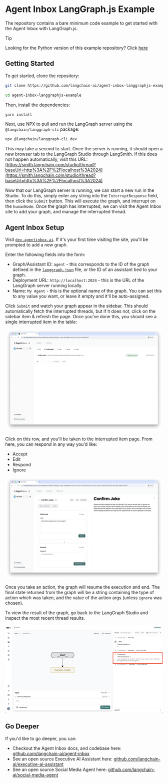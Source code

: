 # Agent Inbox LangGraph.js Example

The repository contains a bare minimum code example to get started with the Agent Inbox with LangGraph.js.

> [!TIP]
> Looking for the Python version of this example repository? Click [here](https://github.com/langchain-ai/agent-inbox-langgraph-example)

## Getting Started

To get started, clone the repository:

```bash
git clone https://github.com/langchain-ai/agent-inbox-langgraphjs-example.git
```

```bash
cd agent-inbox-langgraphjs-example
```

Then, install the dependencies:

```bash
yarn install
```

Next, use NPX to pull and run the LangGraph server using the `@langchain/langgraph-cli` package:

```bash
npx @langchain/langgraph-cli dev
```

This may take a second to start. Once the server is running, it should open a new browser tab to the LangGraph Studio through LangSmith. If this does not happen automatically, visit this URL:
[https://smith.langchain.com/studio/thread?baseUrl=http%3A%2F%2Flocalhost%3A2024](https://smith.langchain.com/studio/thread?baseUrl=http%3A%2F%2Flocalhost%3A2024)

Now that our LangGraph server is running, we can start a new run in the Studio. To do this, simply enter any string into the `InterruptResponse` field, then click the `Submit` button. This will execute the graph, and interrupt on the `humanNode`. Once the graph has interrupted, we can visit the Agent Inbox site to add your graph, and manage the interrupted thread.

## Agent Inbox Setup

Visit [`dev.agentinbox.ai`](https://dev.agentinbox.ai). If it's your first time visiting the site, you'll be prompted to add a new graph.

Enter the following fields into the form:

- Graph/Assistant ID: `agent` - this corresponds to the ID of the graph defined in the [`langgraph.json`](./langgraph.json) file, or the ID of an assistant tied to your graph.
- Deployment URL: `http://localhost:2024` - this is the URL of the LangGraph server running locally.
- Name: `My Agent` - this is the optional name of the graph. You can set this to any value you want, or leave it empty and it'll be auto-assigned.

Click `Submit` and watch your graph appear in the sidebar. This should automatically fetch the interrupted threads, but if it does not, click on the sidebar item & refresh the page. Once you've done this, you should see a single interrupted item in the table:

![Screenshot of the Agent Inbox](./static/agent_inbox_view.png)

Click on this row, and you'll be taken to the interrupted item page. From here, you can respond in any way you'd like:

- Accept
- Edit
- Respond
- Ignore

![Screenshot of an interrupted item in the Agent Inbox](./static/interrupted_item.png)

Once you take an action, the graph will resume the execution and end. The final state returned from the graph will be a string containing the type of action which was taken, and the value of the action args (unless `ignore` was chosen).

To view the result of the graph, go back to the LangGraph Studio and inspect the most recent thread results.

![Screenshot of the most recent thread results LangGraph Studio](./static/studio_thread_result.png)

## Go Deeper

If you'd like to go deeper, you can:

- Checkout the Agent Inbox docs, and codebase here: [github.com/langchain-ai/agent-inbox](https://github.com/langchain-ai/agent-inbox)
- See an open source Executive AI Assistant here: [github.com/langchain-ai/executive-ai-assistant](https://github.com/langchain-ai/executive-ai-assistant)
- See an open source Social Media Agent here: [github.com/langchain-ai/social-media-agent](https://github.com/langchain-ai/social-media-agent)
